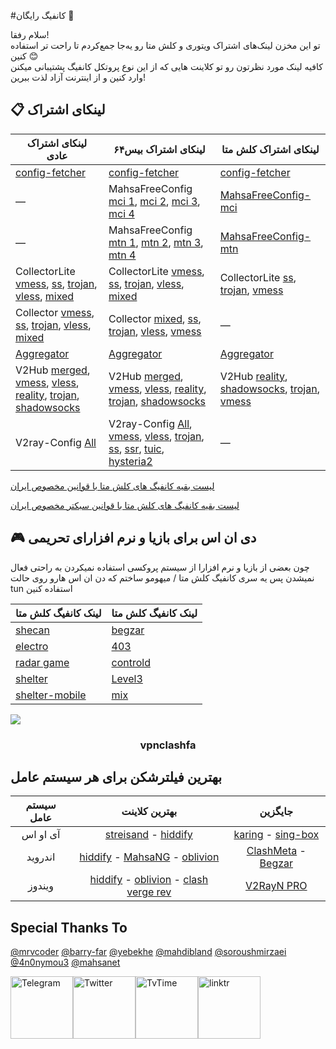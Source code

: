 #کانفیگ رایگان 🎉

سلام رفقا!  
تو این مخزن لینک‌های اشتراک ویتوری و کلش متا رو یه‌جا جمع‌کردم تا راحت تر استفاده کنین 😊  
کافیه لینک مورد نظرتون رو تو کلاینت هایی که از این نوع پروتکل کانفیگ پشتیبانی میکنن وارد کنین و از اینترنت آزاد لذت ببرین!


## 📋 لینکای اشتراک

| لینکای اشتراک عادی | لینکای اشتراک بیس‌۶۴ | لینکای اشتراک کلش متا |
|-------------|----------------|-------------|
| [config-fetcher](https://raw.githubusercontent.com/10ium/multi-proxy-config-fetcher/refs/heads/main/configs/proxy_configs.txt) | [config-fetcher](https://raw.githubusercontent.com/10ium/base64-encoder/main/encoded/10ium_proxy_configs.txt) | [config-fetcher](https://raw.githubusercontent.com/10ium/MihomoSaz/main/Sublist/10ium/multi-proxy-config-fetcher.yaml) |
| — | MahsaFreeConfig [mci 1](https://raw.githubusercontent.com/mahsanet/MahsaFreeConfig/refs/heads/main/mci/sub_1.txt), [mci 2](https://raw.githubusercontent.com/mahsanet/MahsaFreeConfig/refs/heads/main/mci/sub_2.txt), [mci 3](https://raw.githubusercontent.com/mahsanet/MahsaFreeConfig/refs/heads/main/mci/sub_3.txt), [mci 4](https://raw.githubusercontent.com/mahsanet/MahsaFreeConfig/refs/heads/main/mci/sub_4.txt) | [MahsaFreeConfig-mci](https://raw.githubusercontent.com/coldwater-10/Vpnclashfa/refs/heads/main/free-mihomo-sub/MahsaFreeConfig-mci.yaml) |
| — | MahsaFreeConfig [mtn 1](https://raw.githubusercontent.com/mahsanet/MahsaFreeConfig/refs/heads/main/mtn/sub_1.txt), [mtn 2](https://raw.githubusercontent.com/mahsanet/MahsaFreeConfig/refs/heads/main/mtn/sub_2.txt), [mtn 3](https://raw.githubusercontent.com/mahsanet/MahsaFreeConfig/refs/heads/main/mtn/sub_3.txt), [mtn 4](https://raw.githubusercontent.com/mahsanet/MahsaFreeConfig/refs/heads/main/mtn/sub_4.txt) | [MahsaFreeConfig-mtn](https://raw.githubusercontent.com/coldwater-10/Vpnclashfa/refs/heads/main/free-mihomo-sub/MahsaFreeConfig-mtn.yaml) |
| CollectorLite [vmess](https://raw.githubusercontent.com/10ium/V2rayCollectorLite/main/vmess_iran.txt), [ss](https://raw.githubusercontent.com/10ium/V2rayCollectorLite/main/ss_iran.txt), [trojan](https://raw.githubusercontent.com/10ium/V2rayCollectorLite/main/trojan_iran.txt), [vless](https://raw.githubusercontent.com/10ium/V2rayCollectorLite/main/vless_iran.txt), [mixed](https://raw.githubusercontent.com/10ium/V2rayCollectorLite/main/mixed_iran.txt) | CollectorLite [vmess](https://raw.githubusercontent.com/10ium/base64-encoder/main/encoded/10ium_vmess_iran.txt), [ss](https://raw.githubusercontent.com/10ium/base64-encoder/main/encoded/10ium_ss_iran.txt), [trojan](https://raw.githubusercontent.com/10ium/base64-encoder/main/encoded/10ium_trojan_iran.txt), [vless](https://raw.githubusercontent.com/10ium/base64-encoder/main/encoded/10ium_vless_iran.txt), [mixed](https://raw.githubusercontent.com/10ium/base64-encoder/main/encoded/10ium_mixed_iran.txt) | CollectorLite [ss](https://raw.githubusercontent.com/10ium/MihomoSaz/main/Sublist/10ium/ss_iran.yaml), [trojan](https://raw.githubusercontent.com/10ium/MihomoSaz/main/Sublist/10ium/trojan_iran.yaml), [vmess](https://raw.githubusercontent.com/10ium/MihomoSaz/main/Sublist/10ium/vmess_iran.yaml) |
| Collector [vmess](https://raw.githubusercontent.com/10ium/V2rayCollector/main/vmess_iran.txt), [ss](https://raw.githubusercontent.com/10ium/V2rayCollector/main/ss_iran.txt), [trojan](https://raw.githubusercontent.com/10ium/V2rayCollector/main/trojan_iran.txt), [vless](https://raw.githubusercontent.com/10ium/V2rayCollector/main/vless_iran.txt), [mixed](https://raw.githubusercontent.com/10ium/V2rayCollector/main/mixed_iran.txt) | Collector [mixed](https://raw.githubusercontent.com/10ium/base64-encoder/main/encoded/10ium-V2rayCollector-mixed.txt), [ss](https://raw.githubusercontent.com/10ium/base64-encoder/main/encoded/10ium-V2rayCollector-ss.txt), [trojan](https://raw.githubusercontent.com/10ium/base64-encoder/main/encoded/10ium-V2rayCollector-trojan.txt), [vless](https://raw.githubusercontent.com/10ium/base64-encoder/main/encoded/10ium-V2rayCollector-vless.txt), [vmess](https://raw.githubusercontent.com/10ium/base64-encoder/main/encoded/10ium-V2rayCollector-vmess.txt) | — |
| [Aggregator](https://raw.githubusercontent.com/10ium/V2RayAggregator/refs/heads/master/Eternity.txt) | [Aggregator](https://raw.githubusercontent.com/10ium/V2RayAggregator/refs/heads/master/Eternity) | [Aggregator](https://raw.githubusercontent.com/10ium/V2RayAggregator/refs/heads/master/Eternity.yml) |
| V2Hub [merged](https://raw.githubusercontent.com/10ium/V2Hub3/main/merged), [vmess](https://raw.githubusercontent.com/10ium/V2Hub3/main/Split/Normal/vmess), [vless](https://raw.githubusercontent.com/10ium/V2Hub3/main/Split/Normal/vless), [reality](https://raw.githubusercontent.com/10ium/V2Hub3/main/Split/Normal/reality), [trojan](https://raw.githubusercontent.com/10ium/V2Hub3/main/Split/Normal/trojan), [shadowsocks](https://raw.githubusercontent.com/10ium/V2Hub3/main/Split/Normal/shadowsocks) | V2Hub [merged](https://raw.githubusercontent.com/10ium/V2Hub3/main/merged_base64), [vmess](https://raw.githubusercontent.com/10ium/V2Hub3/main/Split/Base64/vmess), [vless](https://raw.githubusercontent.com/10ium/V2Hub3/main/Split/Base64/vless), [reality](https://raw.githubusercontent.com/10ium/V2Hub3/main/Split/Base64/reality), [trojan](https://raw.githubusercontent.com/10ium/V2Hub3/main/Split/Base64/trojan), [shadowsocks](https://raw.githubusercontent.com/10ium/V2Hub3/main/Split/Base64/shadowsocks) | V2Hub [reality](https://raw.githubusercontent.com/10ium/MihomoSaz/main/Sublist/10ium/V2Hub3_reality.yaml), [shadowsocks](https://raw.githubusercontent.com/10ium/MihomoSaz/main/Sublist/10ium/V2Hub3_shadowsocks.yaml), [trojan](https://raw.githubusercontent.com/10ium/MihomoSaz/main/Sublist/10ium/V2Hub3_trojan.yaml), [vmess](https://raw.githubusercontent.com/10ium/MihomoSaz/main/Sublist/10ium/V2Hub3_vmess.yaml) |
| V2ray-Config [All](https://raw.githubusercontent.com/10ium/V2ray-Config/main/All_Configs_Sub.txt) | V2ray-Config [All](https://raw.githubusercontent.com/10ium/V2ray-Config/main/All_Configs_base64_Sub.txt), [vmess](https://raw.githubusercontent.com/10ium/V2ray-Config/main/Splitted-By-Protocol/vmess.txt), [vless](https://raw.githubusercontent.com/10ium/V2ray-Config/main/Splitted-By-Protocol/vless.txt), [trojan](https://raw.githubusercontent.com/10ium/V2ray-Config/main/Splitted-By-Protocol/trojan.txt), [ss](https://raw.githubusercontent.com/10ium/V2ray-Config/main/Splitted-By-Protocol/ss.txt), [ssr](https://raw.githubusercontent.com/10ium/V2ray-Config/main/Splitted-By-Protocol/ssr.txt), [tuic](https://raw.githubusercontent.com/10ium/V2ray-Config/main/Splitted-By-Protocol/tuic.txt), [hysteria2](https://raw.githubusercontent.com/10ium/V2ray-Config/main/Splitted-By-Protocol/hysteria2.txt) | — |

[لیست بقیه کانفیگ های کلش متا با قوانین مخصوص ایران](https://github.com/10ium/MihomoSaz)

[لیست بقیه کانفیگ های کلش متا با قوانین سبکتر مخصوص ایران](https://github.com/10ium/MihomoSazLite)
 
## 🎮 دی ان اس برای بازیا و نرم افزارای تحریمی
چون بعضی از بازیا و نرم افزارا از سیستم پروکسی استفاده نمیکردن به راحتی فعال نمیشدن پس یه سری کانفیگ کلش متا / میهومو ساختم که دن ان اس هارو روی حالت tun استفاده کنین

| لینک کانفیگ کلش متا                                                                                                             | لینک کانفیگ کلش متا                                                                                                            |
|----------------------------------------------------------------------------------------------------------------------------|----------------------------------------------------------------------------------------------------------------------------|
| [shecan](https://raw.githubusercontent.com/coldwater-10/Vpnclashfa/refs/heads/main/dnsforgame/shecan.yml)               | [begzar](https://raw.githubusercontent.com/coldwater-10/Vpnclashfa/refs/heads/main/dnsforgame/begzar.yml)               |
| [electro](https://raw.githubusercontent.com/coldwater-10/Vpnclashfa/refs/heads/main/dnsforgame/electro.yml)             | [403](https://raw.githubusercontent.com/coldwater-10/Vpnclashfa/refs/heads/main/dnsforgame/403.yml)                     |
| [radar game](https://raw.githubusercontent.com/coldwater-10/Vpnclashfa/refs/heads/main/dnsforgame/radar.yml)                  | [controld](https://raw.githubusercontent.com/coldwater-10/Vpnclashfa/refs/heads/main/dnsforgame/controld.yml)           |
| [shelter](https://raw.githubusercontent.com/coldwater-10/Vpnclashfa/refs/heads/main/dnsforgame/shelter.yml)             | [Level3](https://raw.githubusercontent.com/coldwater-10/Vpnclashfa/refs/heads/main/dnsforgame/Level3.yml)               |
| [shelter-mobile](https://raw.githubusercontent.com/coldwater-10/Vpnclashfa/refs/heads/main/dnsforgame/shelter-mobile.yml) | [mix](https://raw.githubusercontent.com/coldwater-10/Vpnclashfa/refs/heads/main/dnsforgame/all.yml)                     |




<img src="https://user-images.githubusercontent.com/73097560/115834477-dbab4500-a447-11eb-908a-139a6edaec5c.gif"><h3 align="center">vpnclashfa</h3>


## بهترین فیلترشکن برای هر سیستم عامل

|    سیستم عامل   |              بهترین کلاینت               | جایگزین |
|:-------:|:--------------------------------------:|:------------:|
|   آی او اس   |        [streisand](https://apps.apple.com/ca/app/streisand/id6450534064) - [hiddify](https://apps.apple.com/us/app/hiddify-proxy-vpn/id6596777532?platform=iphone)       |  [karing](https://apps.apple.com/us/app/karing/id6472431552?platform=iphone) - [sing-box](https://apps.apple.com/us/app/sing-box/id6451272673?platform=iphone) |
| اندروید |[hiddify](https://github.com/hiddify/hiddify-next/releases) - [MahsaNG](https://github.com/GFW-knocker/MahsaNG/releases) - [oblivion](https://github.com/bepass-org/oblivion/releases) |    [ClashMeta](https://github.com/MetaCubeX/ClashMetaForAndroid/releases) - [Begzar](https://github.com/Begzar/BegzarApp/releases)   |
| ویندوز |   [hiddify](https://github.com/hiddify/hiddify-next/releases) - [oblivion](https://github.com/bepass-org/oblivion-desktop) - [clash verge rev](https://github.com/clash-verge-rev/clash-verge-rev/releases) |    [V2RayN PRO](https://github.com/lowercase78/V2RayN-PRO/releases)    |


## Special Thanks To
[@mrvcoder](https://github.com/mrvcoder)
[@barry-far](https://github.com/barry-far)
[@yebekhe](https://github.com/yebekhe)
[@mahdibland](https://github.com/mahdibland)
[@soroushmirzaei](https://github.com/soroushmirzaei)
[@4n0nymou3](https://github.com/4n0nymou3)
[@mahsanet](https://github.com/mahsanet)



<div style="display: flex; justify-content: space-between; align-items: center; width: 300px;">
    <a href="https://t.me/vpnclashfa"><img src="https://cdn.dribbble.com/users/4507400/screenshots/15420681/media/c00f77bc443cbc4ac96d138f9ac854c5.gif" alt="Telegram" width="100" height="100"></a>
    <a href="https://twitter.com/coldwater_10"><img src="https://cdn.dribbble.com/users/2652449/screenshots/14764078/media/2b620382444946ce84aac0a132c40063.gif" alt="Twitter" width="100" height="100"></a>
    <a href="https://www.tvtime.com/en/user/43351079/profile"><img src="https://media2.giphy.com/media/v1.Y2lkPTc5MGI3NjExOTFhMDk5NzJlYzdmZTJjMDM2Y2MzMjBkOTVkODAxM2FjMTdjZGMwNSZlcD12MV9pbnRlcm5hbF9naWZzX2dpZklkJmN0PWc/lj1ghwUoflkw2F3o0T/giphy.gif" alt="TvTime" width="100" height="100"></a>
    <a href="https://linktr.ee/coldwater_10"><img src="https://i.giphy.com/media/v1.Y2lkPTc5MGI3NjExdGZrdHVxaGkycXV5M2g2emdvdHkwOWVvOHI5YWR3cTVtODJtbGQwcCZlcD12MV9pbnRlcm5hbF9naWZfYnlfaWQmY3Q9cw/U3ig2IVcuNn6VgU3oO/giphy.gif" alt="linktr" width="100" height="100"></a>
</div>
